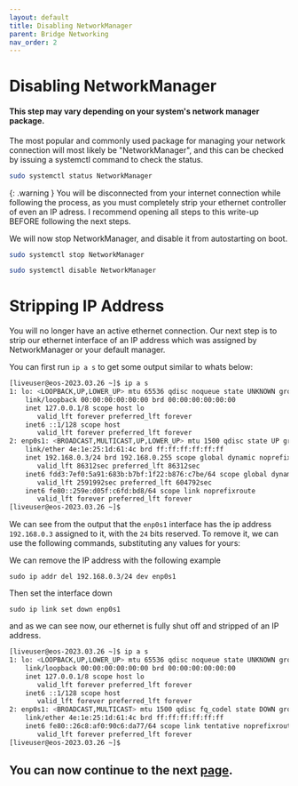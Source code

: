 ```yaml
---
layout: default
title: Disabling NetworkManager
parent: Bridge Networking
nav_order: 2
---
```


# Disabling NetworkManager
#### This step may vary depending on your system's network manager package.

The most popular and commonly used package for managing your network connection will most likely be "NetworkManager", and this can be checked by issuing a systemctl command to check the status.

```bash
sudo systemctl status NetworkManager
```

{: .warning }
You will be disconnected from your internet connection while following the process, as you must completely strip your ethernet controller of even an IP adress. I recommend opening all steps to this write-up BEFORE following the next steps.

We will now stop NetworkManager, and disable it from autostarting on boot.

```bash
sudo systemctl stop NetworkManager
```

```bash
sudo systemctl disable NetworkManager
```

# Stripping IP Address

You will no longer have an active ethernet connection. Our next step is to strip our ethernet interface of an IP address which was assigned by NetworkManager or your default manager.

You can first run ``ip a s`` to get some output similar to whats below:

```bash
[liveuser@eos-2023.03.26 ~]$ ip a s
1: lo: <LOOPBACK,UP,LOWER_UP> mtu 65536 qdisc noqueue state UNKNOWN group default qlen 1000
    link/loopback 00:00:00:00:00:00 brd 00:00:00:00:00:00
    inet 127.0.0.1/8 scope host lo
       valid_lft forever preferred_lft forever
    inet6 ::1/128 scope host 
       valid_lft forever preferred_lft forever
2: enp0s1: <BROADCAST,MULTICAST,UP,LOWER_UP> mtu 1500 qdisc state UP group default qlen 1000
    link/ether 4e:1e:25:1d:61:4c brd ff:ff:ff:ff:ff:ff
    inet 192.168.0.3/24 brd 192.168.0.255 scope global dynamic noprefixroute enp0s1
       valid_lft 86312sec preferred_lft 86312sec
    inet6 fdd3:7ef0:5a91:683b:b7bf:1f22:b876:c7be/64 scope global dynamic noprefixroute 
       valid_lft 2591992sec preferred_lft 604792sec
    inet6 fe80::259e:d05f:c6fd:bd8/64 scope link noprefixroute 
       valid_lft forever preferred_lft forever
[liveuser@eos-2023.03.26 ~]$
```

We can see from the output that the ``enp0s1`` interface has the ip address ``192.168.0.3`` assigned to it, with the ``24`` bits reserved. To remove it, we can use the following commands, substituting any values for yours:

We can remove the IP address with the following example
```
sudo ip addr del 192.168.0.3/24 dev enp0s1
```

Then set the interface down
```
sudo ip link set down enp0s1
```

and as we can see now, our ethernet is fully shut off and stripped of an IP address.

```bash
[liveuser@eos-2023.03.26 ~]$ ip a s
1: lo: <LOOPBACK,UP,LOWER_UP> mtu 65536 qdisc noqueue state UNKNOWN group default qlen 1000
    link/loopback 00:00:00:00:00:00 brd 00:00:00:00:00:00
    inet 127.0.0.1/8 scope host lo
       valid_lft forever preferred_lft forever
    inet6 ::1/128 scope host 
       valid_lft forever preferred_lft forever
2: enp0s1: <BROADCAST,MULTICAST> mtu 1500 qdisc fq_codel state DOWN group default qlen 1000
    link/ether 4e:1e:25:1d:61:4c brd ff:ff:ff:ff:ff:ff
    inet6 fe80::26c8:af0:90c6:da77/64 scope link tentative noprefixroute 
       valid_lft forever preferred_lft forever
[liveuser@eos-2023.03.26 ~]$
```

## You can now continue to the next <a href="../03-UsingSysDNetD">page</a>.
